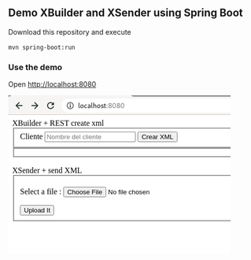 ## Demo XBuilder and XSender using Spring Boot

Download this repository and execute

```shell
mvn spring-boot:run
```

### Use the demo

Open [http://localhost:8080](http://localhost:8080)

![Screenshot](./screenshot.png)

